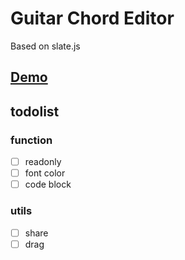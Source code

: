 # Guitar Chord Editor

Based on slate.js

## [Demo](https://barba828.github.io/buitar-editor/)


## todolist

### function
- [ ] readonly
- [ ] font color
- [ ] code block

### utils
- [ ] share
- [ ] drag